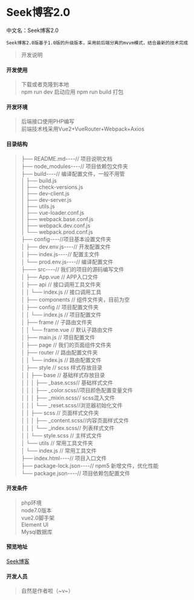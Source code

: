 # Seek博客2.0
中文名：Seek博客2.0

`Seek博客2.0版基于1.0版的升级版本，采用前后端分离的mvvm模式，结合最新的技术完成`
> 开发说明

#### 开发使用
> 下载或者克隆到本地 <br />
> npm run dev 启动应用
> npm run build 打包

#### 开发环境
> 后端接口使用PHP编写 <br />
> 前端技术栈采用Vue2+VueRouter+Webpack+Axios

#### 目录结构
>├── README.md----// 项目说明文档 <br />
 ├── node_modules----// 项目依赖包文件夹 <br />
 ├── build----// 编译配置文件，一般不用管 <br />
 │   ├── build.js <br />
 │   ├── check-versions.js <br />
 │   ├── dev-client.js <br />
 │   ├── dev-server.js <br />
 │   ├── utils.js <br />
 │   ├── vue-loader.conf.js <br />
 │   ├── webpack.base.conf.js <br />
 │   ├── webpack.dev.conf.js <br />
 │   └── webpack.prod.conf.js <br />
 ├── config----//项目基本设置文件夹 <br />
 │   ├── dev.env.js----// 开发配置文件 <br />
 │   ├── index.js----// 配置主文件 <br />
 │   └── prod.env.js----// 编译配置文件 <br />
 ├─── src----// 我们的项目的源码编写文件 <br />
 │   ├── App.vue  // APP入口文件<br />
 │   ├── api // 接口调用工具文件夹<br />
 │   │   └── index.js // 接口调用工具<br />
 │   ├── components // 组件文件夹，目前为空<br />
 │   ├── config // 项目配置文件夹<br />
 │   │   └── index.js // 项目配置文件<br />
 │   ├── frame  // 子路由文件夹<br />
 │   │   └── frame.vue // 默认子路由文件<br />
 │   ├── main.js // 项目配置文件<br />
 │   ├── page // 我们的页面组件文件夹<br />
 │   ├── router // 路由配置文件夹<br />
 │   │   └── index.js // 路由配置文件<br />
 │   ├── style // scss 样式存放目录<br />
 │   │   ├── base // 基础样式存放目录<br />
 │   │   │   ├── _base.scss// 基础样式文件<br />
 │   │   │   ├── _color.scss//项目颜色配置变量文件<br />
 │   │   │   ├── _mixin.scss// scss混入文件<br />
 │   │   │   └── _reset.scss//浏览器初始化文件<br />
 │   │   ├── scss // 页面样式文件夹<br />
 │   │   │   ├── _content.scss//内容页面样式文件<br />
 │   │   │   └── _index.scss// 列表样式文件<br />
 │   │   └── style.scss // 主样式文件<br />
 │   └── utils // 常用工具文件夹<br />
 │        └── index.js // 常用工具文件<br />
 ├── index.html----// 项目入口文件 <br />
 ├── package-lock.json----// npm5 新增文件，优化性能 <br />
 └── package.json----// 项目依赖包配置文件 <br />

#### 开发条件
> php环境 <br />
node7.0版本 <br />
vue2.0脚手架 <br />
Element UI <br />
Mysql数据库

#### 预览地址
[Seek博客](www.palpitation.shop "Seek博客")

#### 开发人员
> 自然是作者啦（~v~）

